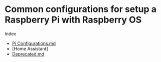 # Common configurations for setup a Raspberry Pi with Raspberry OS

Index

- [Pi Configurations.md](https://gist.github.com/vincios/b2995fd40194b64ed8bc6aa850c5b3fb#file-1-pi-configurations-md)
- [Home Assistant]
- [Deprecated.md](https://gist.github.com/vincios/b2995fd40194b64ed8bc6aa850c5b3fb#file-99-deprecated-md)